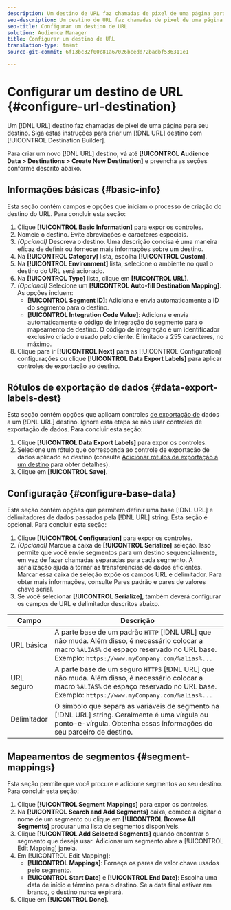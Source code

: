 ```yaml
---
description: Um destino de URL faz chamadas de pixel de uma página para seu destino. Siga estas instruções para criar um destino de URL com o Construtor de destinos.
seo-description: Um destino de URL faz chamadas de pixel de uma página para seu destino. Siga estas instruções para criar um destino de URL com o Construtor de destinos.
seo-title: Configurar um destino de URL
solution: Audience Manager
title: Configurar um destino de URL
translation-type: tm+mt
source-git-commit: 6f13bc32f00c81a67026bcedd72badbf536311e1

---
```




# Configurar um destino de URL {#configure-url-destination}

Um [!DNL URL] destino faz chamadas de pixel de uma página para seu destino. Siga estas instruções para criar um [!DNL URL] destino com [!UICONTROL Destination Builder].

<!-- create-url-destination.xml -->

Para criar um novo [!DNL URL] destino, vá até **[!UICONTROL Audience Data > Destinations > Create New Destination]** e preencha as seções conforme descrito abaixo.

## Informações básicas {#basic-info}

Esta seção contém campos e opções que iniciam o processo de criação do destino do URL. Para concluir esta seção:

1. Clique **[!UICONTROL Basic Information]** para expor os controles.
2. Nomeie o destino. Evite abreviações e caracteres especiais.
3. *(Opcional)* Descreva o destino. Uma descrição concisa é uma maneira eficaz de definir ou fornecer mais informações sobre um destino.
4. Na **[!UICONTROL Category]** lista, escolha **[!UICONTROL Custom]**.
5. Na **[!UICONTROL Environment]** lista, selecione o ambiente no qual o destino do URL será acionado.
6. Na **[!UICONTROL Type]** lista, clique em **[!UICONTROL URL]**.
7. *(Opcional)* Selecione um **[!UICONTROL Auto-fill Destination Mapping]**. As opções incluem:
   * **[!UICONTROL Segment ID]**: Adiciona e envia automaticamente a ID do segmento para o destino.
   * **[!UICONTROL Integration Code Value]**: Adiciona e envia automaticamente o código de integração do segmento para o mapeamento de destino. O código de integração é um identificador exclusivo criado e usado pelo cliente. É limitado a 255 caracteres, no máximo.
8. Clique para ir **[!UICONTROL Next]** para as [!UICONTROL Configuration] configurações ou clique **[!UICONTROL Data Export Labels]** para aplicar controles de exportação ao destino.

## Rótulos de exportação de dados {#data-export-labels-dest}

Esta seção contém opções que aplicam controles [de exportação de](../../features/data-export-controls.md) dados a um [!DNL URL] destino. Ignore esta etapa se não usar controles de exportação de dados. Para concluir esta seção:

1. Clique **[!UICONTROL Data Export Labels]** para expor os controles.
2. Selecione um rótulo que corresponda ao controle de exportação de dados aplicado ao destino (consulte [Adicionar rótulos de exportação a um destino](/help/using/features/destinations/add-data-export-labels.md) para obter detalhes).
3. Clique em **[!UICONTROL Save]**.

## Configuração {#configure-base-data}

Esta seção contém opções que permitem definir uma base [!DNL URL] e delimitadores de dados passados pela [!DNL URL] string. Esta seção é opcional. Para concluir esta seção:

1. Clique **[!UICONTROL Configuration]** para expor os controles.
1. *(Opcional)* Marque a caixa de **[!UICONTROL Serialize]** seleção.
Isso permite que você envie segmentos para um destino sequencialmente, em vez de fazer chamadas separadas para cada segmento. A serialização ajuda a tornar as transferências de dados eficientes. Marcar essa caixa de seleção expõe os campos URL e delimitador. Para obter mais informações, consulte Pares [](../../features/destinations/key-value-pairs.md)padrão e pares de valores chave serial.
1. Se você selecionar **[!UICONTROL Serialize]**, também deverá configurar os campos de URL e delimitador descritos abaixo.

| Campo | Descrição |
|--- |--- |
| URL básica | A parte base de um padrão `HTTP` [!DNL URL] que não muda. Além disso, é necessário colocar a macro `%ALIAS%` de [](../../features/destinations/destination-macros.md#destination-macros-defined) espaço reservado no URL base. Exemplo: `https://www.myCompany.com/%alias%...` |
| URL seguro | A parte base de um seguro `HTTPS` [!DNL URL] que não muda. Além disso, é necessário colocar a macro `%ALIAS%` de [](../../features/destinations/destination-macros.md#destination-macros-defined) espaço reservado no URL base. Exemplo: `https://www.myCompany.com/%alias%...` |
| Delimitador | O símbolo que separa as variáveis de segmento na [!DNL URL] string. Geralmente é uma vírgula ou ponto-e-vírgula. Obtenha essas informações do seu parceiro de destino. |

## Mapeamentos de segmentos {#segment-mappings}

Esta seção permite que você procure e adicione segmentos ao seu destino. Para concluir esta seção:

1. Clique **[!UICONTROL Segment Mappings]** para expor os controles.
1. Na **[!UICONTROL Search and Add Segments]** caixa, comece a digitar o nome de um segmento ou clique em **[!UICONTROL Browse All Segments]** procurar uma lista de segmentos disponíveis.
1. Clique **[!UICONTROL Add Selected Segments]** quando encontrar o segmento que deseja usar. Adicionar um segmento abre a [!UICONTROL Edit Mapping] janela.
1. Em [!UICONTROL Edit Mapping]:
   * **[!UICONTROL Mappings]**: Forneça os pares de valor chave usados pelo segmento.
   * **[!UICONTROL Start Date]** e **[!UICONTROL End Date]**: Escolha uma data de início e término para o destino. Se a data final estiver em branco, o destino nunca expirará.
1. Clique em **[!UICONTROL Done]**.